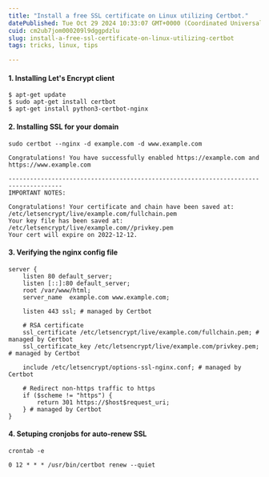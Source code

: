 ```yaml
---
title: "Install a free SSL certificate on Linux utilizing Certbot."
datePublished: Tue Oct 29 2024 10:33:07 GMT+0000 (Coordinated Universal Time)
cuid: cm2ub7jom000209l9dggpdzlu
slug: install-a-free-ssl-certificate-on-linux-utilizing-certbot
tags: tricks, linux, tips

---
```


#### 1. Installing Let's Encrypt client

```
$ apt-get update
$ sudo apt-get install certbot
$ apt-get install python3-certbot-nginx
```

#### 2. Installing SSL for your domain

```
sudo certbot --nginx -d example.com -d www.example.com
```

```
Congratulations! You have successfully enabled https://example.com and https://www.example.com 

-------------------------------------------------------------------------------------
IMPORTANT NOTES: 

Congratulations! Your certificate and chain have been saved at: 
/etc/letsencrypt/live/example.com/fullchain.pem 
Your key file has been saved at: 
/etc/letsencrypt/live/example.com//privkey.pem
Your cert will expire on 2022-12-12.
```

#### 3. Verifying the nginx config file

```
server {
    listen 80 default_server;
    listen [::]:80 default_server;
    root /var/www/html;
    server_name  example.com www.example.com;

    listen 443 ssl; # managed by Certbot

    # RSA certificate
    ssl_certificate /etc/letsencrypt/live/example.com/fullchain.pem; # managed by Certbot
    ssl_certificate_key /etc/letsencrypt/live/example.com/privkey.pem; # managed by Certbot

    include /etc/letsencrypt/options-ssl-nginx.conf; # managed by Certbot

    # Redirect non-https traffic to https
    if ($scheme != "https") {
        return 301 https://$host$request_uri;
    } # managed by Certbot
}
```

#### 4. Setuping cronjobs for auto-renew SSL

```
crontab -e
```

```
0 12 * * * /usr/bin/certbot renew --quiet
```